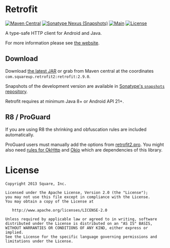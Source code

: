Retrofit
========

[![Maven Central](https://img.shields.io/maven-central/v/io.github.goooler.retrofit2/retrofit)](https://central.sonatype.com/search?q=g%3Aio.github.goooler.retrofit2)
[![Sonatype Nexus (Snapshots)](https://img.shields.io/nexus/s/io.github.goooler.retrofit2/retrofit?&server=https://s01.oss.sonatype.org/)](https://s01.oss.sonatype.org/content/repositories/snapshots/io/github/goooler/retrofit2)
[![Main](https://github.com/Goooler/retrofit/actions/workflows/build.yml/badge.svg?branch=trunk&event=push)](https://github.com/Goooler/retrofit/actions/workflows/build.yml?query=event%3Apush+branch%3Atrunk)
[![License](https://img.shields.io/github/license/Goooler/retrofit.svg)](LICENSE.txt)

A type-safe HTTP client for Android and Java.

For more information please see [the website][1].


Download
--------

Download [the latest JAR][2] or grab from Maven central at the coordinates `com.squareup.retrofit2:retrofit:2.9.0`.

Snapshots of the development version are available in [Sonatype's `snapshots` repository][snap].

Retrofit requires at minimum Java 8+ or Android API 21+.


R8 / ProGuard
-------------

If you are using R8 the shrinking and obfuscation rules are included automatically.

ProGuard users must manually add the options from
[retrofit2.pro][proguard file].
You might also need [rules for OkHttp][okhttp proguard] and [Okio][okio proguard] which are dependencies of this library.


License
=======

    Copyright 2013 Square, Inc.

    Licensed under the Apache License, Version 2.0 (the "License");
    you may not use this file except in compliance with the License.
    You may obtain a copy of the License at

       http://www.apache.org/licenses/LICENSE-2.0

    Unless required by applicable law or agreed to in writing, software
    distributed under the License is distributed on an "AS IS" BASIS,
    WITHOUT WARRANTIES OR CONDITIONS OF ANY KIND, either express or implied.
    See the License for the specific language governing permissions and
    limitations under the License.


 [1]: https://square.github.io/retrofit/
 [2]: https://search.maven.org/remote_content?g=com.squareup.retrofit2&a=retrofit&v=LATEST
 [snap]: https://s01.oss.sonatype.org/content/repositories/snapshots/
 [proguard file]: https://github.com/square/retrofit/blob/master/retrofit/src/main/resources/META-INF/proguard/retrofit2.pro
 [okhttp proguard]: https://square.github.io/okhttp/r8_proguard/
 [okio proguard]: https://square.github.io/okio/#r8-proguard
